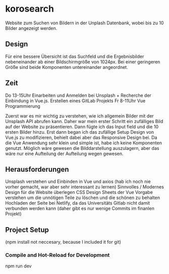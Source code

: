 # korosearch

Website zum Suchen von Bildern in der Unplash Datenbank, wobei  bis zu 10 Bilder angezeigt werden.


## Design 
Für eine bessere Übersicht ist das Suchfeld und die Ergebnisbilder nebeneinander ab einer Bildschirmgröße von 1024px. Bei einer geringeren Größe sind beide Komponenten untereinander angeordnet.

## Zeit
Do 13-15Uhr Einarbeiten und Anmelden bei Unsplash + Recherche der Einbindung in Vue.js. Erstellen eines GitLab Projekts
Fr 8-11Uhr Vue Programmierung

Zuerst war es mir wichtig zu verstehen, wie ich allgemein Bilder mit der Unsplash API abrufen kann. Daher war mein erster Schritt ein zufälliges Bild auf der Website zu präsentieren. Dann fügte ich das Input field und die 10 ersten Bilder hinzu. Erst dann began ich das zufällige Setup Design von Vue.js zu modifizieren, behielt dabei aber das Responsive Design bei. 
Da die Vue Anwendung sehr klein und simple ist, habe ich keine Komponenten genutzt. Möglich wäre gewesen die Bilddarstellung auszulagern, aber das wäre nur eine Aufteilung der Aufteilung wegen gewesen.

## Herausforderungen
Unsplash verstehen und Einbinden in Vue und axios (hab ich noch nie vorher gemacht, war aber sehr interessant zu lernen)
Sinnvolles / Modernes Design für die Website überlegen
CSS Design Sheets der Vue Vorgabe verstehen um die unnötigen Teile zu löschen und die schönen zu behalten
Hochladen der Seite bei Netlify, da das Universitäts Gitlab nicht damit verbunden werden kann (daher gibt es nur wenige Commits im finanlen Projekt)

## Project Setup

(npm install not neccesary, because I included it for git)

### Compile and Hot-Reload for Development

npm run dev



